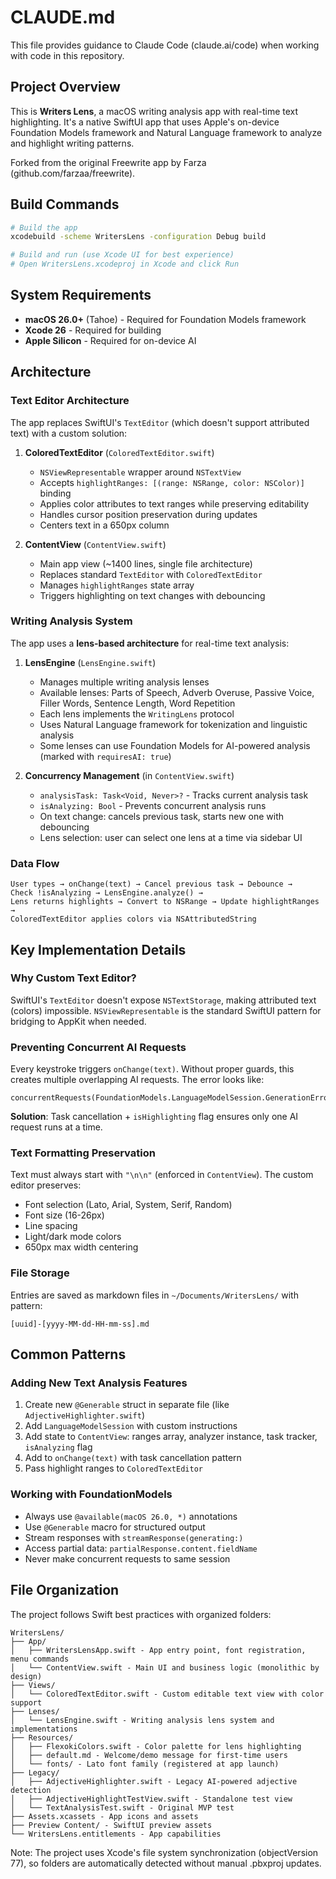 # CLAUDE.md

This file provides guidance to Claude Code (claude.ai/code) when working with code in this repository.

## Project Overview

This is **Writers Lens**, a macOS writing analysis app with real-time text highlighting. It's a native SwiftUI app that uses Apple's on-device Foundation Models framework and Natural Language framework to analyze and highlight writing patterns.

Forked from the original Freewrite app by Farza (github.com/farzaa/freewrite).

## Build Commands

```bash
# Build the app
xcodebuild -scheme WritersLens -configuration Debug build

# Build and run (use Xcode UI for best experience)
# Open WritersLens.xcodeproj in Xcode and click Run
```

## System Requirements

- **macOS 26.0+** (Tahoe) - Required for Foundation Models framework
- **Xcode 26** - Required for building
- **Apple Silicon** - Required for on-device AI

## Architecture

### Text Editor Architecture

The app replaces SwiftUI's `TextEditor` (which doesn't support attributed text) with a custom solution:

1. **ColoredTextEditor** (`ColoredTextEditor.swift`)
   - `NSViewRepresentable` wrapper around `NSTextView`
   - Accepts `highlightRanges: [(range: NSRange, color: NSColor)]` binding
   - Applies color attributes to text ranges while preserving editability
   - Handles cursor position preservation during updates
   - Centers text in a 650px column

2. **ContentView** (`ContentView.swift`)
   - Main app view (~1400 lines, single file architecture)
   - Replaces standard `TextEditor` with `ColoredTextEditor`
   - Manages `highlightRanges` state array
   - Triggers highlighting on text changes with debouncing

### Writing Analysis System

The app uses a **lens-based architecture** for real-time text analysis:

1. **LensEngine** (`LensEngine.swift`)
   - Manages multiple writing analysis lenses
   - Available lenses: Parts of Speech, Adverb Overuse, Passive Voice, Filler Words, Sentence Length, Word Repetition
   - Each lens implements the `WritingLens` protocol
   - Uses Natural Language framework for tokenization and linguistic analysis
   - Some lenses can use Foundation Models for AI-powered analysis (marked with `requiresAI: true`)

2. **Concurrency Management** (in `ContentView.swift`)
   - `analysisTask: Task<Void, Never>?` - Tracks current analysis task
   - `isAnalyzing: Bool` - Prevents concurrent analysis runs
   - On text change: cancels previous task, starts new one with debouncing
   - Lens selection: user can select one lens at a time via sidebar UI

### Data Flow

```
User types → onChange(text) → Cancel previous task → Debounce →
Check !isAnalyzing → LensEngine.analyze() →
Lens returns highlights → Convert to NSRange → Update highlightRanges →
ColoredTextEditor applies colors via NSAttributedString
```

## Key Implementation Details

### Why Custom Text Editor?

SwiftUI's `TextEditor` doesn't expose `NSTextStorage`, making attributed text (colors) impossible. `NSViewRepresentable` is the standard SwiftUI pattern for bridging to AppKit when needed.

### Preventing Concurrent AI Requests

Every keystroke triggers `onChange(text)`. Without proper guards, this creates multiple overlapping AI requests. The error looks like:
```
concurrentRequests(FoundationModels.LanguageModelSession.GenerationError.Context...)
```

**Solution**: Task cancellation + `isHighlighting` flag ensures only one AI request runs at a time.

### Text Formatting Preservation

Text must always start with `"\n\n"` (enforced in `ContentView`). The custom editor preserves:
- Font selection (Lato, Arial, System, Serif, Random)
- Font size (16-26px)
- Line spacing
- Light/dark mode colors
- 650px max width centering

### File Storage

Entries are saved as markdown files in `~/Documents/WritersLens/` with pattern:
```
[uuid]-[yyyy-MM-dd-HH-mm-ss].md
```

## Common Patterns

### Adding New Text Analysis Features

1. Create new `@Generable` struct in separate file (like `AdjectiveHighlighter.swift`)
2. Add `LanguageModelSession` with custom instructions
3. Add state to `ContentView`: ranges array, analyzer instance, task tracker, `isAnalyzing` flag
4. Add to `onChange(text)` with task cancellation pattern
5. Pass highlight ranges to `ColoredTextEditor`

### Working with FoundationModels

- Always use `@available(macOS 26.0, *)` annotations
- Use `@Generable` macro for structured output
- Stream responses with `streamResponse(generating:)`
- Access partial data: `partialResponse.content.fieldName`
- Never make concurrent requests to same session

## File Organization

The project follows Swift best practices with organized folders:

```
WritersLens/
├── App/
│   ├── WritersLensApp.swift - App entry point, font registration, menu commands
│   └── ContentView.swift - Main UI and business logic (monolithic by design)
├── Views/
│   └── ColoredTextEditor.swift - Custom editable text view with color support
├── Lenses/
│   └── LensEngine.swift - Writing analysis lens system and implementations
├── Resources/
│   ├── FlexokiColors.swift - Color palette for lens highlighting
│   ├── default.md - Welcome/demo message for first-time users
│   └── fonts/ - Lato font family (registered at app launch)
├── Legacy/
│   ├── AdjectiveHighlighter.swift - Legacy AI-powered adjective detection
│   ├── AdjectiveHighlightTestView.swift - Standalone test view
│   └── TextAnalysisTest.swift - Original MVP test
├── Assets.xcassets - App icons and assets
├── Preview Content/ - SwiftUI preview assets
└── WritersLens.entitlements - App capabilities
```

Note: The project uses Xcode's file system synchronization (objectVersion 77), so folders are automatically detected without manual .pbxproj updates.
